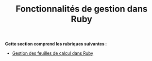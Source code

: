 ﻿---
title: Fonctionnalités de gestion dans Ruby
type: docs
weight: 20
url: /fr/java/management-features-in-ruby/
---
**Cette section comprend les rubriques suivantes :**

- [Gestion des feuilles de calcul dans Ruby](/cells/fr/java/managing-worksheets-in-ruby/)
